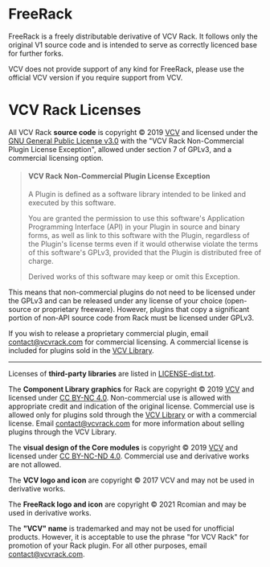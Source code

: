 # FreeRack

FreeRack is a freely distributable derivative of VCV Rack.
It follows only the original V1 source code and is intended to serve as correctly licenced base for further forks.

VCV does not provide support of any kind for FreeRack, please use the official VCV version if you require support from VCV.

# VCV Rack Licenses

All VCV Rack **source code** is copyright © 2019 [VCV](https://vcvrack.com/) and licensed under the [GNU General Public License v3.0](LICENSE-GPLv3.txt) with the "VCV Rack Non-Commercial Plugin License Exception", allowed under section 7 of GPLv3, and a commercial licensing option.

>#### VCV Rack Non-Commercial Plugin License Exception
>
>A Plugin is defined as a software library intended to be linked and executed by this software.
>
>You are granted the permission to use this software's Application Programming Interface (API) in your Plugin in source and binary forms, as well as link to this software with the Plugin, regardless of the Plugin's license terms even if it would otherwise violate the terms of this software's GPLv3, provided that the Plugin is distributed free of charge.
>
>Derived works of this software may keep or omit this Exception.

This means that non-commercial plugins do not need to be licensed under the GPLv3 and can be released under any license of your choice (open-source or proprietary freeware). However, plugins that copy a significant portion of non-API source code from Rack must be licensed under GPLv3.

If you wish to release a proprietary commercial plugin, email contact@vcvrack.com for commercial licensing. A commercial license is included for plugins sold in the [VCV Library](https://vcvrack.com/plugins.html).

---

Licenses of **third-party libraries** are listed in [LICENSE-dist.txt](LICENSE-dist.txt).

The **Component Library graphics** for Rack are copyright © 2019 [VCV](https://vcvrack.com/) and licensed under [CC BY-NC 4.0](https://creativecommons.org/licenses/by-nc/4.0/).
Non-commercial use is allowed with appropriate credit and indication of the original license.
Commercial use is allowed only for plugins sold through the [VCV Library](https://vcvrack.com/plugins.html) or with a commercial license.
Email contact@vcvrack.com for more information about selling plugins through the VCV Library.

The **visual design of the Core modules** is copyright © 2019 [VCV](https://vcvrack.com/) and licensed under [CC BY-NC-ND 4.0](https://creativecommons.org/licenses/by-nc-nd/4.0/).
Commercial use and derivative works are not allowed.

The **VCV logo and icon** are copyright © 2017 VCV and may not be used in derivative works.

The **FreeRack logo and icon** are copyright © 2021 Rcomian and may be used in derivative works.

The **"VCV" name** is trademarked and may not be used for unofficial products.
However, it is acceptable to use the phrase "for VCV Rack" for promotion of your Rack plugin.
For all other purposes, email contact@vcvrack.com.
